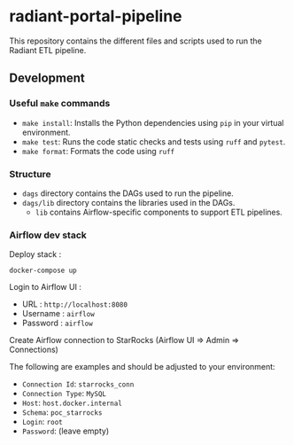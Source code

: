 # radiant-portal-pipeline

This repository contains the different files and scripts used to run the Radiant ETL pipeline.

## Development

### Useful `make` commands

- `make install`: Installs the Python dependencies using `pip` in your virtual environment.
- `make test`: Runs the code static checks and tests using `ruff` and `pytest`.
- `make format`: Formats the code using `ruff`

### Structure

- `dags` directory contains the DAGs used to run the pipeline.
- `dags/lib` directory contains the libraries used in the DAGs.
  - `lib` contains Airflow-specific components to support ETL pipelines.


### Airflow dev stack

Deploy stack :

```
docker-compose up
```

Login to Airflow UI :

- URL : `http://localhost:8080`
- Username : `airflow`
- Password : `airflow`

Create Airflow connection to StarRocks (Airflow UI => Admin => Connections)

The following are examples and should be adjusted to your environment:

- `Connection Id`: `starrocks_conn`
- `Connection Type`: `MySQL`
- `Host`: `host.docker.internal`
- `Schema`: `poc_starrocks`
- `Login`: `root`
- `Password`: (leave empty)
